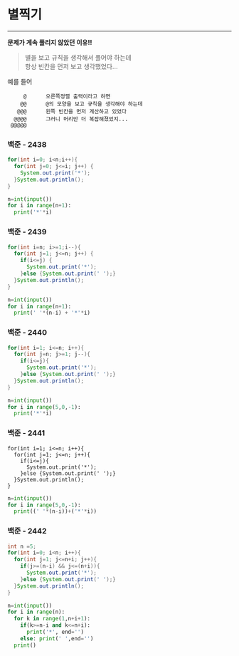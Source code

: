 # 별찍기   
------------------------

**문제가 계속 풀리지 않았던 이유!!**
>별을 보고 규칙을 생각해서 풀어야 하는데   
>항상 빈칸을 먼저 보고 생각했었다...
>
예를 들어
```
     @      오른쪽정렬 출력이라고 하면
    @@      @의 모양을 보고 규칙을 생각해야 하는데
   @@@      왼쪽 빈칸을 먼저 계산하고 있었다
  @@@@      그러니 머리만 더 복잡해졌었지...
 @@@@@      
```

### 백준 - 2438 
``` java
for(int i=0; i<n;i++){
  for(int j=0; j<=i; j++) {
    System.out.print('*');
  }System.out.println();
}
```
``` python
n=int(input())
for i in range(n+1):
  print('*'*i)
```

### 백준 - 2439
``` java
for(int i=n; i>=1;i--){
  for(int j=1; j<=n; j++) {
    if(i<=j) {
      System.out.print('*');
    }else {System.out.print(' ');}
  }System.out.println();
}
```
```python
n=int(input())
for i in range(n+1):
  print(' '*(n-i) + '*'*i)
```


### 백준 - 2440
``` java
for(int i=1; i<=n; i++){
  for(int j=n; j>=1; j--){
    if(i<=j){
      System.out.print('*');
    }else {System.out.print(' ');}
  }System.out.println();
}
```
```python
n=int(input())
for i in range(5,0,-1):
  print('*'*i)
```

### 백준 - 2441
```
for(int i=1; i<=n; i++){
  for(int j=1; j<=n; j++){
    if(i<=j){
      System.out.print('*');
    }else {System.out.print(' ');}
  }System.out.println();
}
```
```python
n=int(input())
for i in range(5,0,-1):
  print((' '*(n-i))+('*'*i))
```

### 백준 - 2442
``` java
int n =5;
for(int i=0; i<n; i++){
  for(int j=1; j<=n+i; j++){
    if(j>=(n-i) && j<=(n+i)){
      System.out.print('*');
    }else {System.out.print(' ');}
  }System.out.println();
}
```
```python
n=int(input())
for i in range(n):
  for k in range(1,n+i+1):
    if(k>=n-i and k<=n+i):
      print('*', end='')
    else: print(' ',end='')
  print()
```


